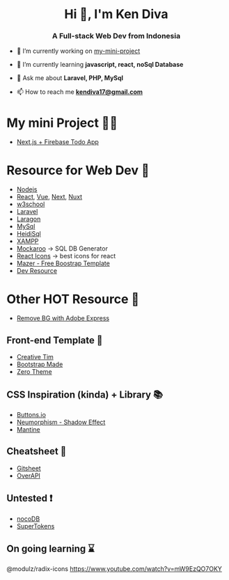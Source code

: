 <h1 align="center">Hi 👋, I'm Ken Diva</h1>
<h3 align="center">A Full-stack Web Dev from Indonesia</h3>

- 🔭 I’m currently working on [my-mini-project](-)

- 🌱 I’m currently learning **javascript, react, noSql Database**

- 💬 Ask me about **Laravel, PHP, MySql**

- 📫 How to reach me **kendiva17@gmail.com**

<!---
ken-diva/ken-diva is a ✨ special ✨ repository because its `README.md` (this file) appears on your GitHub profile.
You can click the Preview link to take a look at your changes.
--->

# My mini Project 🧑‍🚀

- [Next.js + Firebase Todo App](https://nextfire-todo-kendiva.vercel.app/)

# Resource for Web Dev 💪

- [Nodejs](https://nodejs.org/en/)
- [React](https://reactjs.org/), [Vue](https://vuejs.org/), [Next](https://nextjs.org/), [Nuxt](https://nuxtjs.org/)
- [w3school](https://www.w3schools.com/)
- [Laravel](https://laravel.com/)
- [Laragon](https://laragon.org/)
- [MySql](https://www.mysql.com/)
- [HeidiSql](https://www.heidisql.com/)
- [XAMPP](https://www.apachefriends.org/)
- [Mockaroo](https://www.mockaroo.com/) -> SQL DB Generator
- [React Icons](https://react-icons.github.io/react-icons) -> best icons for react
- [Mazer - Free Boostrap Template](https://github.com/zuramai/mazer)
- [Dev Resource](https://devresourc.es/)

# Other HOT Resource 🦾

- [Remove BG with Adobe Express](https://www.adobe.com/express/feature/image/remove-background)

## Front-end Template 🚐

- [Creative Tim](https://www.creative-tim.com/)
- [Bootstrap Made](https://bootstrapmade.com/)
- [Zero Theme](https://www.zerotheme.com/)

## CSS Inspiration (kinda) + Library 📚

- [Buttons.io](https://cssbuttons.io/)
- [Neumorphism - Shadow Effect](https://neumorphism.io)
- [Mantine](https://mantine.dev/)

## Cheatsheet 🔖
 
- [Gitsheet](https://gitsheet.wtf/)
- [OverAPI](https://overapi.com/)

## Untested ❗

- [nocoDB](https://nocodb.com/)
- [SuperTokens](https://supertokens.com/)

## On going learning ⌛

@modulz/radix-icons
https://www.youtube.com/watch?v=mW9EzQO7OKY
